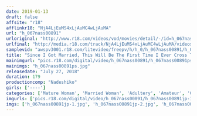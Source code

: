 ```yaml
---
date: 2019-01-13
draft: false
affsite: "r18"
afflinkr18: "NjA4LjEuMS4xLjAuMC4wLjAuMA"
url: "h_067nass00891"
urloriginal: "http://www.r18.com/videos/vod/movies/detail/-/id=h_067nass00891"
urlfinal: "http://media.r18.com/track/NjA4LjEuMS4xLjAuMC4wLjAuMA/videos/vod/movies/detail/-/id=h_067nass00891"
samplevid: "awspv3001.r18.com/litevideo/freepv/h/h_0/h_067nass00891/h_067nass00891_dmb_w.mp4"
title: "Since I Got Married, This Will Be The First Time I Ever Cross The Line With Another Man, And Today, I'm Burning With More Passion Than Ever"
mainimgurl: "pics.r18.com/digital/video/h_067nass00891/h_067nass00891ps.jpg"
mainimgs: "h_067nass00891ps.jpg"
releasedate: "July 27, 2018"
duration: 179
productioncomp: "Nadeshiko"
girls: ['----']
categories: ['Mature Woman', 'Married Woman', 'Adultery', 'Amateur', 'Compilation']
imgurls: ['pics.r18.com/digital/video/h_067nass00891/h_067nass00891jp-1.jpg', 'pics.r18.com/digital/video/h_067nass00891/h_067nass00891jp-2.jpg', 'pics.r18.com/digital/video/h_067nass00891/h_067nass00891jp-3.jpg', 'pics.r18.com/digital/video/h_067nass00891/h_067nass00891jp-4.jpg', 'pics.r18.com/digital/video/h_067nass00891/h_067nass00891jp-5.jpg', 'pics.r18.com/digital/video/h_067nass00891/h_067nass00891jp-6.jpg', 'pics.r18.com/digital/video/h_067nass00891/h_067nass00891jp-7.jpg', 'pics.r18.com/digital/video/h_067nass00891/h_067nass00891jp-8.jpg', 'pics.r18.com/digital/video/h_067nass00891/h_067nass00891jp-9.jpg', 'pics.r18.com/digital/video/h_067nass00891/h_067nass00891jp-10.jpg', 'pics.r18.com/digital/video/h_067nass00891/h_067nass00891jp-11.jpg', 'pics.r18.com/digital/video/h_067nass00891/h_067nass00891jp-12.jpg', 'pics.r18.com/digital/video/h_067nass00891/h_067nass00891jp-13.jpg', 'pics.r18.com/digital/video/h_067nass00891/h_067nass00891jp-14.jpg', 'pics.r18.com/digital/video/h_067nass00891/h_067nass00891jp-15.jpg', 'pics.r18.com/digital/video/h_067nass00891/h_067nass00891jp-16.jpg', 'pics.r18.com/digital/video/h_067nass00891/h_067nass00891jp-17.jpg', 'pics.r18.com/digital/video/h_067nass00891/h_067nass00891jp-18.jpg', 'pics.r18.com/digital/video/h_067nass00891/h_067nass00891jp-19.jpg', 'pics.r18.com/digital/video/h_067nass00891/h_067nass00891jp-20.jpg']
imgs: ['h_067nass00891jp-1.jpg', 'h_067nass00891jp-2.jpg', 'h_067nass00891jp-3.jpg', 'h_067nass00891jp-4.jpg', 'h_067nass00891jp-5.jpg', 'h_067nass00891jp-6.jpg', 'h_067nass00891jp-7.jpg', 'h_067nass00891jp-8.jpg', 'h_067nass00891jp-9.jpg', 'h_067nass00891jp-10.jpg', 'h_067nass00891jp-11.jpg', 'h_067nass00891jp-12.jpg', 'h_067nass00891jp-13.jpg', 'h_067nass00891jp-14.jpg', 'h_067nass00891jp-15.jpg', 'h_067nass00891jp-16.jpg', 'h_067nass00891jp-17.jpg', 'h_067nass00891jp-18.jpg', 'h_067nass00891jp-19.jpg', 'h_067nass00891jp-20.jpg']
---
```


